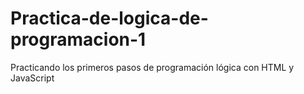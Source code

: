 # Practica-de-logica-de-programacion-1
 Practicando los primeros pasos de programación lógica con HTML y JavaScript
